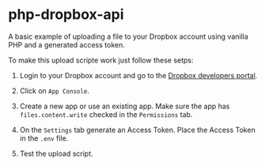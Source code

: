 # php-dropbox-api

A basic example of uploading a file to your Dropbox account using vanilla PHP and a generated access token.

To make this upload scripte work just follow these setps:

1. Login to your Dropbox account and go to the [Dropbox developers portal](https://www.dropbox.com/developers/).

2. Click on ```App Console```.

3. Create a new app or use an existing app. Make sure the app has ```files.content.write``` checked in the ```Permissions``` tab.

4. On the ```Settings``` tab generate an Access Token. Place the Access Token in the ```.env``` file. 

5. Test the upload script. 
